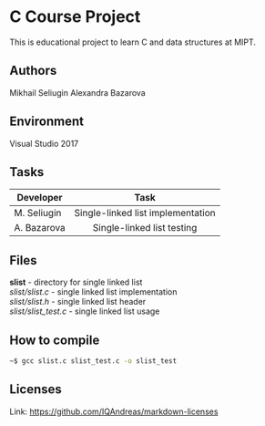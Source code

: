 # C Course Project

This is educational project to learn C and data structures at MIPT.

## Authors

Mikhail Seliugin
Alexandra Bazarova

## Environment

Visual Studio 2017

## Tasks

| Developer      | Task                                |
| -------------- |:-----------------------------------:|
| M. Seliugin    | Single-linked list implementation   |
| A. Bazarova    | Single-linked list testing          |


## Files

**slist** - directory for single linked list  
*slist/slist.c* - single linked list implementation  
*slist/slist.h* - single linked list header  
*slist/slist_test.c* - single linked list usage  

## How to compile

```sh
~$ gcc slist.c slist_test.c -o slist_test
```

## Licenses

Link: https://github.com/IQAndreas/markdown-licenses
